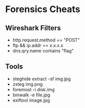 # Forensics Cheats

## Wireshark Filters
- http.request.method == "POST"
- ftp && ip.addr == x.x.x.x
- dns.qry.name contains "flag"

## Tools
- steghide extract -sf img.jpg
- zsteg img.png
- foremost -i disk.img
- binwalk -e file.jpg
- exiftool image.jpg

